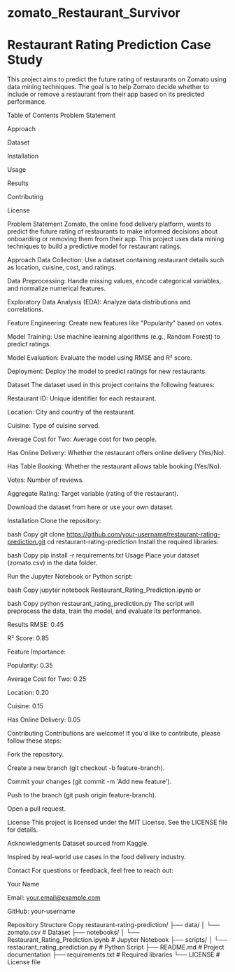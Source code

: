 # zomato_Restaurant_Survivor

# Restaurant Rating Prediction Case Study
This project aims to predict the future rating of restaurants on Zomato using data mining techniques. The goal is to help Zomato decide whether to include or remove a restaurant from their app based on its predicted performance.

Table of Contents
Problem Statement

Approach

Dataset

Installation

Usage

Results

Contributing

License

Problem Statement
Zomato, the online food delivery platform, wants to predict the future rating of restaurants to make informed decisions about onboarding or removing them from their app. This project uses data mining techniques to build a predictive model for restaurant ratings.

Approach
Data Collection: Use a dataset containing restaurant details such as location, cuisine, cost, and ratings.

Data Preprocessing: Handle missing values, encode categorical variables, and normalize numerical features.

Exploratory Data Analysis (EDA): Analyze data distributions and correlations.

Feature Engineering: Create new features like "Popularity" based on votes.

Model Training: Use machine learning algorithms (e.g., Random Forest) to predict ratings.

Model Evaluation: Evaluate the model using RMSE and R² score.

Deployment: Deploy the model to predict ratings for new restaurants.

Dataset
The dataset used in this project contains the following features:

Restaurant ID: Unique identifier for each restaurant.

Location: City and country of the restaurant.

Cuisine: Type of cuisine served.

Average Cost for Two: Average cost for two people.

Has Online Delivery: Whether the restaurant offers online delivery (Yes/No).

Has Table Booking: Whether the restaurant allows table booking (Yes/No).

Votes: Number of reviews.

Aggregate Rating: Target variable (rating of the restaurant).

Download the dataset from here or use your own dataset.

Installation
Clone the repository:

bash
Copy
git clone https://github.com/your-username/restaurant-rating-prediction.git
cd restaurant-rating-prediction
Install the required libraries:

bash
Copy
pip install -r requirements.txt
Usage
Place your dataset (zomato.csv) in the data folder.

Run the Jupyter Notebook or Python script:

bash
Copy
jupyter notebook Restaurant_Rating_Prediction.ipynb
or

bash
Copy
python restaurant_rating_prediction.py
The script will preprocess the data, train the model, and evaluate its performance.

Results
RMSE: 0.45

R² Score: 0.85

Feature Importance:

Popularity: 0.35

Average Cost for Two: 0.25

Location: 0.20

Cuisine: 0.15

Has Online Delivery: 0.05

Contributing
Contributions are welcome! If you'd like to contribute, please follow these steps:

Fork the repository.

Create a new branch (git checkout -b feature-branch).

Commit your changes (git commit -m 'Add new feature').

Push to the branch (git push origin feature-branch).

Open a pull request.

License
This project is licensed under the MIT License. See the LICENSE file for details.

Acknowledgments
Dataset sourced from Kaggle.

Inspired by real-world use cases in the food delivery industry.

Contact
For questions or feedback, feel free to reach out:

Your Name

Email: your.email@example.com

GitHub: your-username

Repository Structure
Copy
restaurant-rating-prediction/
├── data/
│   └── zomato.csv                # Dataset
├── notebooks/
│   └── Restaurant_Rating_Prediction.ipynb  # Jupyter Notebook
├── scripts/
│   └── restaurant_rating_prediction.py     # Python Script
├── README.md                     # Project documentation
├── requirements.txt              # Required libraries
└── LICENSE                       # License file
